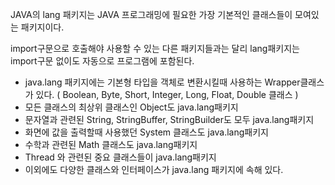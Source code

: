 JAVA의 lang 패키지는 JAVA 프로그래밍에 필요한 가장 기본적인 클래스들이 모여있는 패키지이다. 

import구문으로 호출해야 사용할 수 있는 다른 패키지들과는 달리 lang패키지는 import구문 없이도 자동으로 프로그램에 포함된다.

- java.lang 패키지에는 기본형 타입을 객체로 변환시킬때 사용하는 Wrapper클래스가 있다. ( Boolean, Byte, Short, Integer, Long, Float, Double 클래스 )
- 모든 클래스의 최상위 클래스인 Object도 java.lang패키지
- 문자열과 관련된 String, StringBuffer, StringBuilder도 모두 java.lang패키지
- 화면에 값을 출력할때 사용했던 System 클래스도 java.lang패키지
- 수학과 관련된 Math 클래스도 java.lang패키지
- Thread 와 관련된 중요 클래스들이 java.lang패키지
- 이외에도 다양한 클래스와 인터페이스가 java.lang 패키지에 속해 있다.